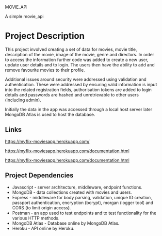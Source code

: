 MOVIE_API

A simple movie_api


# Project Description

This project involved creating a set of data for movies, movie title, description of the movie, image of the movie, genre and directors. In order to access the information further code was added to create a new user, update user details and to login. The users then have the ability to add and remove favourite movies to their profile.

Additional issues around security were addressed using validation and authentication. These were addressed by ensuring valid information is input into the related registration fields, authorisation tokens are added to login details and passwords are hashed and unretrievable to other users (including admin).

Initially the data in the app was accessed through a local host server later MongoDB Atlas is used to host the database.

## Links
 https://myflix-moviesapp.herokuapp.com/


 https://myflix-moviesapp.herokuapp.com/documentation.html

 
 https://myflix-moviesapp.herokuapp.com/documentation.html


## Project Dependencies

* Javascript - server architecture, middleware, endpoint functions.
* MongoDB - data collections created with movies and users.
* Express - middleware for body parsing, validation, unique ID creation, passport authentication,
 encryption (bcrypt), morgan (logger tool) and CORS (to limit origin access).
* Postman - an app used to test endpoints and to test functionality for the various HTTP methods.
* MongoDB Atlas - Database online by MongoDB Atlas.
* Heroku - API online by Heroku.
